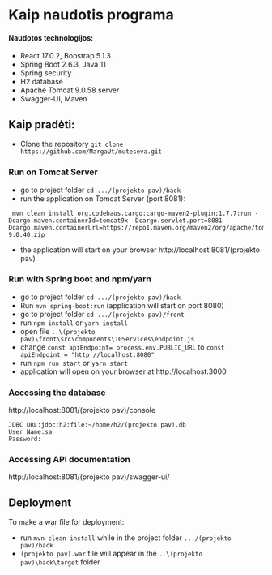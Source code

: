 # Kaip naudotis programa

#### Naudotos technologijos: 
- React 17.0.2,  Boostrap 5.1.3
- Spring Boot 2.6.3, Java 11
- Spring security
- H2 database
- Apache Tomcat 9.0.58 server
- Swagger-UI, Maven

## Kaip pradėti:

- Clone the repository `git clone https://github.com/MargaUt/muteseva.git`

### Run on Tomcat Server

- go to project folder `cd .../(projekto pav)/back`
- run the application on Tomcat Server (port 8081):
  
```
 mvn clean install org.codehaus.cargo:cargo-maven2-plugin:1.7.7:run -Dcargo.maven.containerId=tomcat9x -Dcargo.servlet.port=8081 -Dcargo.maven.containerUrl=https://repo1.maven.org/maven2/org/apache/tomcat/tomcat/9.0.40/tomcat-9.0.40.zip
 ```
 - the application will start on your browser http://localhost:8081/(projekto pav)

### Run with Spring boot and npm/yarn

- go to project folder `cd .../(projekto pav)/back`
- Run `mvn spring-boot:run` (application will start on port 8080)
- go to project folder `cd .../(projekto pav)/front`
- run `npm install` or `yarn install`
- open file `..\(projekto pav)\front\src\components\10Services\endpoint.js`
- change `const apiEndpoint= process.env.PUBLIC_URL` to `const apiEndpoint = "http://localhost:8080"`
- run `npm run start` or `yarn start`
- application will open on your browser at http://localhost:3000

### Accessing the database

http://localhost:8081/(projekto pav)/console

```
JDBC URL:jdbc:h2:file:~/home/h2/(projekto pav).db
User Name:sa
Password:

```

### Accessing API documentation 

http://localhost:8081/(projekto pav)/swagger-ui/

## Deployment

To make a war file for deployment:
- run `mvn clean install` while in the project folder `.../(projekto pav)/back`
- `(projekto pav).war` file will appear in the `..\(projekto pav)\back\target` folder
